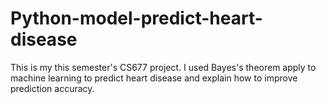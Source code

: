 # Python-model-predict-heart-disease
This is my this semester's CS677 project. I used Bayes's theorem apply to machine learning to predict heart disease and explain how to improve prediction accuracy.
